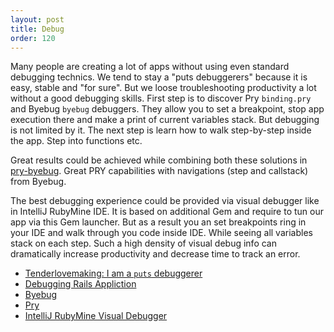 ```yaml
---
layout: post
title: Debug
order: 120
---
```


Many people are creating a lot of apps without using even standard debugging technics. We tend to stay a "puts debuggerers" because it is easy, stable and "for sure". But we loose troubleshooting productivity a lot without a good debugging skills. First step is to discover Pry `binding.pry` and Byebug `byebug` debuggers. They allow you to set a breakpoint, stop app execution there and make a print of current variables stack. But debugging is not limited by it. The next step is learn how to walk step-by-step inside the app. Step into functions etc.

Great results could be achieved while combining both these solutions in [pry-byebug](https://github.com/deivid-rodriguez/pry-byebug). Great PRY capabilities with navigations (step and callstack) from Byebug.

The best debugging experience could be provided via visual debugger like in IntelliJ RubyMine IDE. It is based on additional Gem and require to tun our app via this Gem launcher. But as a result you an set breakpoints ring in your IDE and walk through you code inside IDE. While seeing all variables stack on each step. Such a high density of visual debug info can dramatically increase productivity and decrease time to track an error.

* [Tenderlovemaking: I am a `puts` debuggerer](http://tenderlovemaking.com/2016/02/05/i-am-a-puts-debuggerer.html)
* [Debugging Rails Appliction](http://guides.rubyonrails.org/debugging_rails_applications.html)
* [Byebug](https://github.com/deivid-rodriguez/byebug)
* [Pry](https://github.com/pry/pry)
* [IntelliJ RubyMine Visual Debugger](https://www.jetbrains.com/help/ruby/2016.1/debugging.html)
